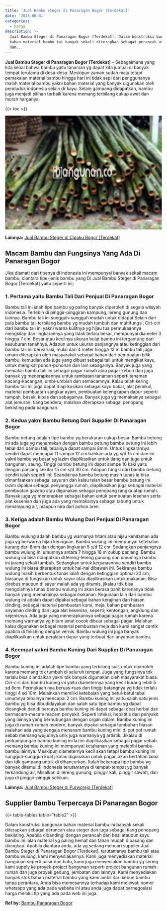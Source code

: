 ```yaml
---
title: 'Jual Bambu Steger di Panaragan Bogor [Terdekat]'
date: '2025-06-01'
categories:
  - harga
description: >-
  Jual Bambu Steger di Panaragan Bogor [Terdekat]. Dalam konstruksi bangunan
  bahan material bambu ini banyak sekali diterapkan sebagai perancah atau steger
  dan...
---
```


**Jual Bambu Steger di Panaragan Bogor \[Terdekat\]** – Sebagaimana yang kita kenal bahwa bambu yaitu tanaman yg dapat kita jumpai di banyak tempat terutama di desa-desa. Meskipun zaman sudah maju tetapi pemakaian material bambu hingga hari ini tidak sepi dari penggunanya malah material bambu yakni bahan material yang banyak digunakan oleh penduduk indonesia selain dr kayu. Selain gampang didapatkan, bambu juga menjadi pilihan terbaik karena memang terbilang cukup awet dan murah harganya.

{{< toc >}}

![Jual Bambu Steger di Panaragan Bogor [Terdekat]](/images/jual-bambu-tali-09.png)

**Lainnya:** [Jual Bambu Steger di Cipaku Bogor \[Terdekat\]](https://bambu.bangunan.co/jual-bambu-steger-di-cipaku-bogor-terdekat/)

## Macam Bambu dan Fungsinya Yang Ada Di Panaragan Bogor

Jika diamati dari tipenya di indonesia ini mempunyai banyak sekali macam bambu, diantara tipe-jenis bambu yang Di Jual Bambu Steger di Panaragan Bogor \[Terdekat\] yaitu seperti ini;

### 1\. Pertama yaitu Bambu Tali Dari Penjual Di Panaragan Bogor

Bambu tali ini ialah tipe bambu yg paling banyak diperoleh di segala wilayah indonesia. Terlebih di pinggir-pinggiran kampung, lereng gunung dan lainnya. Bambu tali ini sungguh-sungguh mudah untuk didapat Selain dari pula bambu tali terbilang bambu yg mudah tumbuh dan multifungsi. Ciri-ciri dari bambu tali ini yakni warna kulitnya yg hijau tua permukaannya mengkilap dan lingkarannya yang tidak terlalu besar, mempunyai diameter 3 hingga 7 cm. Besar atau kecilnya ukuran bulat bambu ini tergantung dari kesuburan tanahnya. Adapun untuk ukuran panjangnya atau ketinggian dari bambu tali ini bervariasi, mulai dari 4 meter hingga 12 m bambu tali juga umum diterapkan oleh masyarakat sebagai bahan dari pembuatan bilik bambu, kemudian ada juga yang dibuat sebagai tali untuk mengikat kayu, untuk mengikat pohon-pohonan dan lain sebagainya. Banyak juga yang memakai bambu tali ini sebagai pagar rumah atau pagar kebun dan juga banyak yg menerapkannya untuk rambatan tanaman seperti tanaman kacang-kacangan, umbi-umbian dan semacamnya. Kalau telah kering bambu tali ini juga dapat diaplikasikan sebagai kayu bakar, alat pemikul, material pembuatan sangkar ayam, pembuatan kelengkapan dapur seperti tampah, besek, kipas dan sebagainya. Banyak juga yg memakainya sebagai alat jemuran, tiang bendera, malahan diterapkan sebagai penopang bekisting pada bangunan.

### 2\. Kedua yakni Bambu Betung Dari Supplier Di Panaragan Bogor

Bambu betung adalah tipe bambu yg berukuran cukup besar. Bambu betung ini ada juga yg menamakan dengan bambu petung bambu petung ini lebih tebal dari bambu tali, tebalnya dapat sampai 8mm. Untuk lingkarannya sendiri dapat mencapai 11 sampai 12 cm bahkan ada yg s/d 15 cm dan ini yakni bambu yg besar yg lazim diaplikasikan untuk tiang dan juga untuk bangunan, saung. Tinggi bambu betung ini dapat sampe 10 kaki yaitu dengan panjang sekitar 15 cm s/d 30 cm. Adapun fungsi dari bambu betung sendiri ialah seperti ini; Seandainya bambu betung masih tunas ia bisa dimanfaatkan sebagai sayuran dan kalau telah besar bambu betung ini lazim dipakai sebagai penyangga rumah, diaplikasikan juga sebagai material pembuatan gazebo atau digunakan sebagai penopang rangka atap rumah. Banyak juga yg menerapkan sebagai bahan untuk pembuatan lesehan serta alat kesenian dan juga ada yang memakainya sebagai tabung untuk menampung air, maupun nira dari pohon aren.

### 3\. Ketiga adalah Bambu Wulung Dari Penjual Di Panaragan Bogor

Bambu wulung adalah bambu yg warnanya hitam atau hijau kehitaman ada juga yg berwarna hijau keunguan. Bambu wulung ini mempunyai ketebalan kurang dari 8mm dan dengan lingkaran 5 s/d 12 cm. Sedangkan panjangnya bambu wulung ini umumnya antara 7 hingga 18 m cukup panjang. Bambu wulung ini bisa didapatkan di lereng-lereng gunung dan umumnya bambu ini jarang sekali tumbuh. Sedangkan untuk kegunaannya sendiri bambu wulung ini biasa diterapkan untuk hal-hal dibawah ini. Sekiranya bambu wulung masih berbentuk tunas ialah dengan ketinggian optimal 20 cm, biasanya di fungsikan untuk sayur atau diaplikasikan untuk makanan. Bisa direbus maupun di sayur malah ada yg ditumis, jikalau tdk bisa mengolahnya tunas bambu wulung ini akan berasa pahit karenanya tidak banyak yang memakainya sebagai makanan. Kegunaan lain dari bambu wulung ini adalah dapat dipakai sebagai bahan kerajinan dan hiasan dinding, sebagai material pembuatan kursi, meja, bahan pembuatan anyaman dinding dan juga alat kesenian, seperti; kentongan, angklung dan sejenisnya. Ada juga yang menerapkannya sebagai pagar rumah karena memang warnanya yg hitam amat cocok dibuat sebagai pagar. Malahan kalau digunakan sebagai material pembuatan meja dan kursi sangat cantik apabila di finishing dengan vernis. Bambu wulung ini juga banyak diaplikasikan untuk peralatan dapur yang terbuat dari anyaman bambu.

### 4\. Keempat yakni Bambu Kuning Dari Supplier Di Panaragan Bogor

Bambu kuning ini adalah tipe bambu yang terbilang sulit untuk diperoleh karena memang tdk tumbuh di seluruh tempat. Juga yang fungsinya tdk terlalu bisa diandalkan yakni tdk banyak digunakan oleh masyarakat biasa. Ciri-ciri dari bambu kuning ini yaitu diameternya yang kecil kurang lebih 5 sd 8cm. Permukaan nya beruas-ruas dan tinggi batangnya yg tidak terlalu tinggi 4 sd 10m. Melainkan memiliki ketebalan yang betul-betul tebal umumnya tebalnya mencapai 2 cm. Bambu kuning ini yaitu salah satu jenis bambu yg bisa dibudidayakan dan salah satu tipe bambu yg dapat dicangkok dan di percaya bambu kuning ini dapat sebagai obat herbal dari bermacam-macam macam penyakit. Seperti infeksi, hepatitis dan penyakit yang lainnya yang berhubungan dengan organ dalam. Bambu kuning ini juga di rumah-rumah modern, banyak dipakai sebagai tumbuhan hiasan malahan ada yang sengaja menanam bambu kuning mini di pot pot rumah sebab memang wujudnya unik juga warnanya yg artistik. Jikalau di perkampungan bambu kuning ini lazim diaplikasikan sebagai pagar sebab memang bambu kuning ini mempunyai ketahanan yang melebihi bambu-bambu lainnya. Meskipun diameternya kecil akan tetapi bambu kuning ini sungguh-sungguh kuat jikalau digunakan untuk pagar, akan bertahan lama dan tdk gampang untuk di dihancurkan. Itulah beberapa tipe bambu yg banyak ditemui di indonesia terutamanya di tempat-tempat yg banyak terkandung air, Misalkan di lereng gunung, pinggir kali, pinggir sawah, dan juga di pinggir-pinggir selokan.

**Lainnya:** [Jual Bambu Steger di Purworejo \[Terdekat\]](https://bambu.bangunan.co/jual-bambu-steger-di-purworejo-terdekat/)

## Supplier Bambu Terpercaya Di Panaragan Bogor

{{< table-tables table="table2" >}}

Dalam konstruksi bangunan bahan material bambu ini banyak sekali diterapkan sebagai perancah atau steger dan juga sebagai tiang penopang bekisting. Apabila dibandingi dengan perancah dari besi ataupun kayu bambu ini ialah material yg paling hemat dan tahan mudah dipasang dan diungkap. Apabila diantara anda, ada yg sedang mencari supplier Jual Bambu Steger di Panaragan Bogor \[Terdekat\], terutamanya bambu tali atau bambu wulung, kami menyediakannya. Kami juga menyediakan material bangunan seperti pasir dan batu, kami juga menyediakan bambu yg sering kami supply ke proyek-project bangunan seperti project bangunan rumah-rumah dan juga proyek gedung, jembatan dan lainnya. Kami menyediakan banyak stok bahan material bambu yang kami ambil dari kebun bambu tanpa perantara. Anda bisa memesannya terhadap kami melewati nomor whatsapp yang ada pada website ini atau anda juga dapat bernegosiasi harga melalui tlp yang ada pada web ini juga.

**Ref by:** [Bambu Panaragan Bogor](https://id.wikipedia.org/wiki/Bambu)
